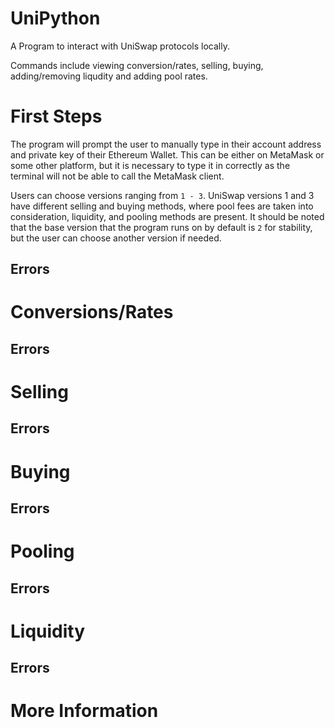 # UniPython 

A Program to interact with UniSwap protocols locally. 

Commands include viewing conversion/rates, selling, buying, adding/removing liqudity and adding pool rates.

# First Steps

The program will prompt the user to manually type in their account address and private key of their Ethereum Wallet. This can be either on MetaMask or some other platform, but it is necessary to type it in correctly as the terminal will not be able to call the MetaMask client. 

Users can choose versions ranging from `1 - 3`. UniSwap versions 1 and 3 have different selling and buying methods, where pool fees are taken into consideration, liquidity, and pooling methods are present. It should be noted that the base version that the program runs on by default is `2` for stability, but the user can choose another version if needed.

## Errors


# Conversions/Rates

## Errors


# Selling 

## Errors


# Buying

## Errors


# Pooling 

## Errors


# Liquidity 

## Errors


# More Information